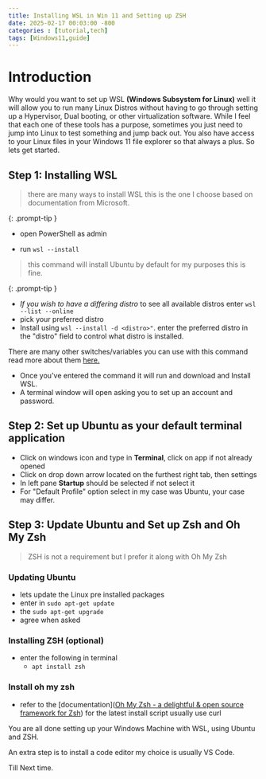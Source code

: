 ```yaml
---
title: Installing WSL in Win 11 and Setting up ZSH
date: 2025-02-17 00:03:00 -800
categories : [tutorial,tech]
tags: [Windows11,guide]
---
```

 

# Introduction

Why would you want to set up WSL **(Windows Subsystem for Linux)** well it will allow you to run many Linux Distros without having to go through setting up a Hypervisor, Dual booting, or other virtualization software. While I feel that each one of these tools has a purpose, sometimes you just need to jump into Linux to test something and jump back out. You also have access to your Linux files in your Windows 11 file explorer so that always a plus. So lets get started.

  

## Step 1: Installing WSL

> there are many ways to install WSL this is the one I choose based on documentation from Microsoft.

{: .prompt-tip }

- open PowerShell as admin

- run ```wsl --install```

> this command will install Ubuntu by default for my purposes this is fine.

{: .prompt-tip }

- *If you wish to have a differing distro* to see all available distros enter ```wsl --list --online```
- pick your preferred distro
- Install using ```wsl --install -d <distro>"```. enter the preferred distro in the "distro" field to control what distro is installed.

  

There are many other switches/variables you can use with this command read more about them [here.](https://learn.microsoft.com/en-us/windows/wsl/install)
- Once you've entered the command it will run and download and Install WSL.
- A terminal window will open asking you to set up an account and password.
## Step 2: Set up Ubuntu as your default terminal application
- Click on windows icon and type in **Terminal**, click on app if not already opened
- Click on drop down arrow located on the furthest right tab, then settings 
- In left pane **Startup** should be selected if not select it
- For "Default Profile" option select in my case was Ubuntu, your case may differ. 

## Step 3: Update Ubuntu and Set up Zsh and Oh My Zsh
>  ZSH is not a requirement but I prefer it along  with Oh My Zsh

### Updating Ubuntu
-  lets update the Linux pre installed packages
- enter in 
```sudo apt-get update ```
- the ```sudo apt-get upgrade```
- agree when asked
### Installing ZSH (optional)
- enter the following in terminal 
	- ```apt install zsh```
### Install oh my zsh
- refer to the [documentation]([Oh My Zsh - a delightful & open source framework for Zsh](https://ohmyz.sh/#install)) for the latest install script usually use curl

You are all done setting up your Windows Machine with WSL, using Ubuntu and ZSH. 

An extra step is to install a code editor my choice is usually VS Code. 

Till Next time. 

